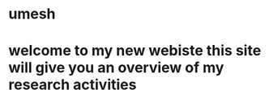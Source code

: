 # umesh

# welcome to my new webiste this site will give you an overview of my research activities 

